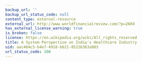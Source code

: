 ```yaml
---
backup_url: ''
backup_url_status_code: null
content_type: external-resource
external_url: http://www.worldfinancialreview.com/?p=2604
has_external_license_warning: true
is_broken: false
license: https://en.wikipedia.org/wiki/All_rights_reserved
title: A System Perspective on India's Healthcare Industry
uid: aac464c5-b4e7-4918-b621-85226363a983
url_status_code: 200
---
```

